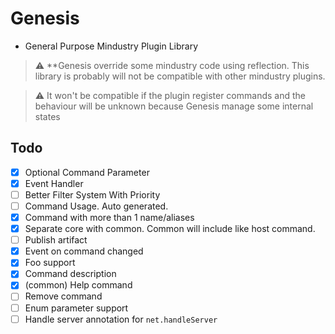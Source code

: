 # Genesis

- General Purpose Mindustry Plugin Library

> :warning: **Genesis override some mindustry code using reflection. This library is probably will not be compatible
> with other mindustry plugins.

> :warning: It won't be compatible if the plugin register commands and the behaviour will be unknown
> because Genesis manage some internal states

## Todo

- [x] Optional Command Parameter
- [x] Event Handler
- [ ] Better Filter System With Priority
- [ ] Command Usage. Auto generated.
- [x] Command with more than 1 name/aliases
- [x] Separate core with common. Common will include like host command.
- [ ] Publish artifact
- [x] Event on command changed
- [x] Foo support
- [x] Command description
- [x] (common) Help command
- [ ] Remove command
- [ ] Enum parameter support
- [ ] Handle server annotation for `net.handleServer`